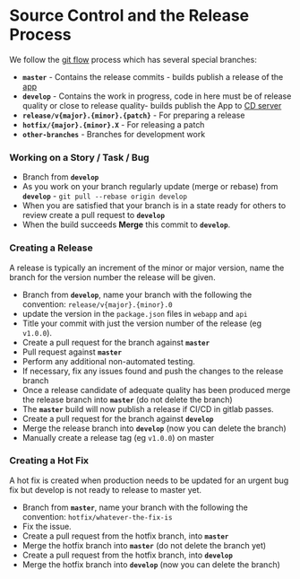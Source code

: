 # Source Control and the Release Process

We follow the [git flow](http://nvie.com/posts/a-successful-git-branching-model) process which has several special branches:

-   **`master`** - Contains the release commits - builds publish a release of the [app](https://app.litefarm.org)
-   **`develop`** - Contains the work in progress, code in here must be of release quality or close to release quality- builds publish the App to [CD server](litefarm-webapp-integration.heroku.com)
-   **`release/v{major}.{minor}.{patch}`** - For preparing a release
-   **`hotfix/{major}.{minor}.X`** - For releasing a patch
-   **`other-branches`** - Branches for development work

### Working on a Story / Task / Bug

-   Branch from **`develop`**
-   As you work on your branch regularly update (merge or rebase) from **`develop`** - `git pull --rebase origin develop`
-   When you are satisfied that your branch is in a state ready for others to review create a pull request to **`develop`**
-   When the build succeeds **Merge** this commit to **`develop`**.

### Creating a Release

A release is typically an increment of the minor or major version, name the branch for the version number the release will be given.

-   Branch from **`develop`**, name your branch with the following the convention: `release/v{major}.{minor}.0`
-   update the version in the `package.json` files in `webapp` and `api`
-   Title your commit with just the version number of the release (eg `v1.0.0`).
-   Create a pull request for the branch against **`master`**
-   Pull request against **`master`**
-   Perform any additional non-automated testing.
-   If necessary, fix any issues found and push the changes to the release branch
-   Once a release candidate of adequate quality has been produced merge the release branch into **`master`** (do not delete the branch)
-   The **`master`** build will now publish a release if CI/CD in gitlab passes.
-   Create a pull request for the branch against **`develop`**
-   Merge the release branch into **`develop`** (now you can delete the branch)
-   Manually create a release tag (eg `v1.0.0`) on master

### Creating a Hot Fix

A hot fix is created when production needs to be updated for an urgent bug fix but develop is not ready to release to master yet.

-   Branch from **`master`**, name your branch with the following the convention: `hotfix/whatever-the-fix-is`
-   Fix the issue.
-   Create a pull request from the hotfix branch, into **`master`**
-   Merge the hotfix branch into **`master`** (do not delete the branch yet)
-   Create a pull request from the hotfix branch, into **`develop`**
-   Merge the hotfix branch into **`develop`** (now you can delete the branch)

